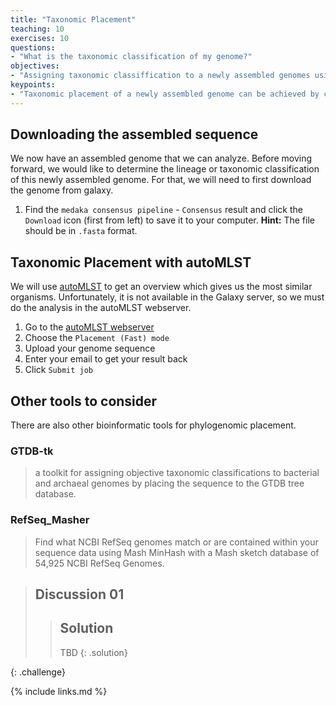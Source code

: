 ```yaml
---
title: "Taxonomic Placement"
teaching: 10
exercises: 10
questions:
- "What is the taxonomic classification of my genome?"
objectives:
- "Assigning taxonomic classiffication to a newly assembled genomes using available tools."
keypoints:
- "Taxonomic placement of a newly assembled genome can be achieved by calculating nearest reference organism and placing the query genome into existing tree in the database. Such example of tools are autoMLST and GTDB."
---
```

## Downloading the assembled sequence
We now have an assembled genome that we can analyze. Before moving forward, we would like to determine the lineage or taxonomic classification of this newly assembled genome. For that, we will need to first download the genome from galaxy.

1. Find the `medaka consensus pipeline` - `Consensus` result and click the `Download` icon (first from left) to save it to your computer. **Hint:** The file should be in `.fasta` format.

## Taxonomic Placement with autoMLST
We will use [autoMLST](https://automlst.ziemertlab.com/analyze) to get an overview which gives us the most similar organisms. Unfortunately, it is not available in the Galaxy server, so we must do the analysis in the autoMLST webserver. 

1. Go to the [autoMLST webserver](https://automlst.ziemertlab.com/analyze)
2. Choose the `Placement (Fast) mode`
3. Upload your genome sequence
4. Enter your email to get your result back
5. Click `Submit job`

## Other tools to consider
There are also other bioinformatic tools for phylogenomic placement. 
### GTDB-tk
> a toolkit for assigning objective taxonomic classifications to bacterial and archaeal genomes by placing the sequence to the GTDB tree database.
### RefSeq_Masher
> Find what NCBI RefSeq genomes match or are contained within your sequence data using Mash MinHash with a Mash sketch database of 54,925 NCBI RefSeq Genomes.



> ## Discussion 01
> 
>
> > ## Solution
> >
> > TBD
> {: .solution}
>
{: .challenge}

{% include links.md %}

